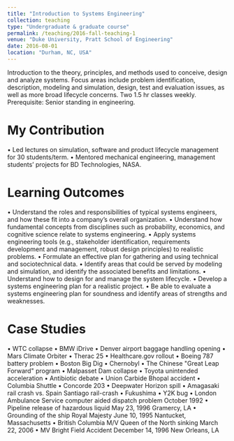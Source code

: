 ```yaml
---
title: "Introduction to Systems Engineering"
collection: teaching
type: "Undergraduate & graduate course"
permalink: /teaching/2016-fall-teaching-1
venue: "Duke University, Pratt School of Engineering"
date: 2016-08-01
location: "Durham, NC, USA"
---
```


Introduction to the theory, principles, and methods used to conceive, design and analyze systems. Focus
areas include problem identification, description, modeling and simulation, design, test and evaluation
issues, as well as more broad lifecycle concerns. Two 1.5 hr classes weekly. Prerequisite: Senior
standing in engineering.

My Contribution
======
• Led lectures on simulation, software and product lifecycle management for 30 students/term.
• Mentored mechanical engineering, management students’ projects for BD Technologies, NASA.

Learning Outcomes
======
• Understand the roles and responsibilities of typical systems engineers, and how these fit into a
company’s overall organization.
• Understand how fundamental concepts from disciplines such as probability, economics, and
cognitive science relate to systems engineering.
• Apply systems engineering tools (e.g., stakeholder identification, requirements development and
management, robust design principles) to realistic problems.
• Formulate an effective plan for gathering and using technical and sociotechnical data.
• Identify areas that could be served by modeling and simulation, and identify the associated
benefits and limitations.
• Understand how to design for and manage the system lifecycle.
• Develop a systems engineering plan for a realistic project.
• Be able to evaluate a systems engineering plan for soundness and identify areas of strengths and
weaknesses.

Case Studies
======
• WTC collapse
• BMW iDrive
• Denver airport baggage handling opening
• Mars Climate Orbiter
• Therac 25
• Healthcare.gov rollout
• Boeing 787 battery problem
• Boston Big Dig
• Chernobyl
• The Chinese "Great Leap Forward" program
• Malpasset Dam collapse
• Toyota unintended acceleration
• Antibiotic debate
• Union Carbide Bhopal accident
• Columbia Shuttle
• Concorde 203
• Deepwater Horizon spill
• Amagasaki rail crash vs. Spain Santiago rail-crash
• Fukushima
• Y2K bug
• London Ambulance Service computer aided dispatch problem October 1992
• Pipeline release of hazardous liquid May 23, 1996 Gramercy, LA
• Grounding of the ship Royal Majesty June 10, 1995 Nantucket, Massachusetts
• British Columbia M/V Queen of the North sinking March 22, 2006
• MV Bright Field Accident December 14, 1996 New Orleans, LA
